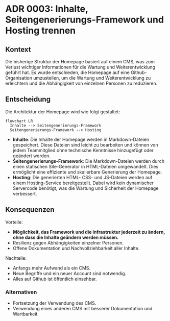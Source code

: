 # ADR 0003: Inhalte, Seitengenerierungs-Framework und Hosting trennen

## Kontext

Die bisherige Struktur der Homepage basiert auf einem CMS, was zum Verlust wichtiger Informationen für die Wartung und
Weiterentwicklung geführt hat. Es wurde entschieden, die Homepage auf eine Github-Organisation umzustellen, um die
Wartung und Weiterentwicklung zu erleichtern und die Abhängigkeit von einzelnen Personen zu reduzieren.

## Entscheidung

Die Architektur der Homepage wird wie folgt gestaltet:

```mermaid
flowchart LR
  Inhalte --> Seitengenerierungs-Framework
  Seitengenerierungs-Framework --> Hosting
```

- **Inhalte**: Die Inhalte der Homepage werden in Markdown-Dateien gespeichert. Diese Dateien sind leicht zu bearbeiten
  und können von jedem Teammitglied ohne technische Kenntnisse hinzugefügt oder geändert werden.
- **Seitengenerierungs-Framework**: Die Markdown-Dateien werden durch einen statischen Site-Generator in HTML-Dateien
  umgewandelt. Dies ermöglicht eine effiziente und skalierbare Generierung der Homepage.
- **Hosting**: Die generierten HTML- CSS- und JS-Dateien werden auf einem Hosting-Service bereitgestellt. Dabei wird
  kein dynamischer Servercode benötigt, was die Wartung und Sicherheit der Homepage verbessert.

## Konsequenzen

Vorteile:

- **Möglichkeit, das Framework und die Infrastruktur jederzeit zu ändern, ohne dass die Inhalte geändern werden
  müssen.**
- Resilienz gegen Abhängigkeiten einzelner Personen.
- Offene Dokumentation und Nachvollziehbarkeit aller Inhalte.

Nachteile:

- Anfangs mehr Aufwand als ein CMS.
- Neue Begriffe und ein neuer Account sind notwendig.
- Alles auf Github ist öffentlich einsehbar.

### Alternativen

- Fortsetzung der Verwendung des CMS.
- Verwendung eines anderen CMS mit besserer Dokumentation und Wartbarkeit.
